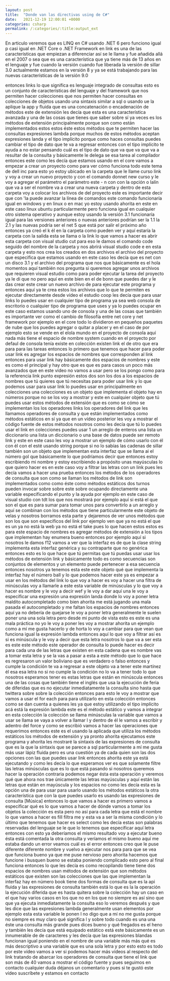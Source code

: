 ```yaml
---
layout: post
title:  "Donde van las directivas using de C#"
date:   2021-12-19 12:00:01 +0000
categories: csharp
permalink: /:categories/:title:output_ext
---
```


En articulo veremos que es LINQ en C# usando .NET 6 pero funciono igual p casi igual en .NET Core o .NET Framework en link es una de las características que empiezan a diferenciar así se le llama y fue añadida allá en el 2007 o sea que es una característica que ya tiene más de 13 años en el lenguaje y fue cuando la versión cuando fue liberada la versión de sillar 3.0 actualmente estamos en la versión 8 y ya se está trabajando para las nuevas características de la versión 9.0 
 
entonces links lo que significa es lenguaje integrado de consultas esto es un conjunto de características del lenguaje y del framework que nos permiten hacer colecciones que nos permiten hacer consultas en colecciones de objetos usando una sintaxis similar a sql o usando ue la aplique la app y fluida que es una concatenación o encadenación de métodos este de extensión les decía que esta es una característica avanzada y una de las cosas que tienes que saber sobre sí ya veces es los métodos de extensión principalmente porque son como están implementados estos estos éste estos métodos que te permiten hacer las consultas expresiones lambda porque muchos de estos métodos aceptan expresiones landa y el tipo implícito porque como haces consultas puedes cambiar el tipo de dato que te va a regresar entonces con el tipo implícito te ayuda a no estar pensando cuál es el tipo de dato que va que va que va a resultar de la consulta y básicamente le delega se esa tarea al compilador entonces este como les decía que estamos usando en el core vamos a empezar a crear un proyecto como para ver cómo funciona todo este tema de dell inc para esto yo estoy ubicado en la carpeta que le llame curso link y voy a crear un nuevo proyecto y con el comando donnet new curso y le voy a agregar el parámetro el parámetro este - n con con la opción o lalín que va a ser el nombre va a crear una nueva carpeta y dentro de esta carpeta voy a colocar los archivos de del proyecto este es importante decir que con 'la puede avanzar la línea de comandos este comando funcionaría igual en windows y en linux o en mac yo estoy usando ahorita en este en este caso linux ubuntu particularmente pero funciona igual en cualquier otro sistema operativo y aunque estoy usando la versión 3.1 funcionaría igual para las versiones anteriores o nuevas anteriores podrían ser la 1.1 la 2.1 y las nuevas podría ser el net 5 que está por salir el próximo año entonces ya creó el k él en la carpeta como pueden ver y aquí estaría la carpeta con la salida esta se llama o la link lo que vamos a hacer es abrir esta carpeta con visual studio cut para eso le damos el comando code seguido del nombre de la carpeta y nos abrirá visual studio code e en esta carpeta y esto nos crea los creados en dos archivos el archivo del proyecto que especifica que estamos usando en este caso les decía que es net con un disco 3.1 y el archivo del programa que nos que básicamente es el hola momentos aquí también nos pregunta si queremos agregar unos archivos que requieren visual estudio como para poder ejecutar la tarea del proyecto ya le di que no pero aquí en este bien en el de bonn que puedes dar y le das crear este crear un nuevo archivo de para ejecutar este programa y entonces aquí ya te crea estos los archivos que lo que te permiten es ejecutar directamente desde vídeo el estudio coop les decía que para usar links lo puedes usar en cualquier tipo de programa ya sea web consola de escritorio o cualquier tipo de programa que uses y ya lo puedes ocupar en este caso estamos usando uno de consola y una de las cosas que también es importante ver como el cambio de filosofía entre net core y net framework por ejemplo en el core todo lo dividieron en pequeños paquetes de nube que los puedes agregar o quitar a placer y en el caso de por ejemplo esto se vende en el elola mundo en el proyecto de consola aquí nada más tiene el espacio de nombre system cuando en el proyecto por defaul de consola tenía existe en colección existen link el de otro que era para para las tareas entonces lo primero que tenemos que hacer para poder usar link es agregar los espacios de nombres que corresponden al link entonces para usar link hay básicamente dos espacios de nombres y este es como el principal y hay otro que es que es para casos un poco más avanzados que en este vídeo no vamos a usar pero se los pongo como para la referencia link punto expresión estos dos son los dos a los espacios de nombres que tú quieres que tú necesitas para poder usar link y lo que podemos usar para usar link lo puedes usar en principalmente en colecciones una colecciones es un objeto que implementa el objeto hay en números porque no se los voy a mostrar y este en cualquier objeto que tú puedes usar estos métodos de extensión que es como se cómo se implementan los los operadores links los operadores del link que les llamamos operadores de consulta y que están implementados como métodos estáticos en sí ya que en un vídeo posterior les voy a mostrar el código fuente de estos métodos nosotros como les decía que tú lo puedes usar el link en colecciones puedes usar 1 un arreglo de enteros una lista un diccionario una lista un diccionario o una base de datos puede ser remoto link y este en este caso les voy a mostrar un ejemplo de cómo usarlo con él con él con el esté usando string porque si no lo sabías las cadenas de sillar también son un objeto que implementan esta interfaz que se llama ai el número gol que básicamente lo que podríamos decir que entonces estoy escribiendo mi nombre y estoy escribiendo a propósito unas mayúsculas lo que quiero hacer es en este caso voy a filtrar las letras con un link pues les decía vamos a hacer una prueba entonces los métodos de los operadores de consulta que son como se llaman los métodos de link son implementados como como éste como métodos estáticos dos turnos pueden invocar sobre sobre este sobre ocupando directamente una variable especificando el punto y la ayuda por ejemplo en este caso de visual studio con tdt los que nos mostrará por ejemplo aquí si está el que son el que es para sumar para tomar unos para convertirlo a un arreglo y aquí se combinan con los métodos que tiene particularmente este objeto de velas y nosotros borramos esta parte y dejaremos de ver unos métodos que son los que son específicos del link por ejemplo ven que ya no está el que es un ya no está la web ya no está el take pues lo que hacen estos estos es para este espacio de nombres es agregar métodos de extensión a los tipos que implementan hay enumera bueno entonces por ejemplo aquí si nosotros le damos f12 vamos a ver que la interfaz es de que la clase string implementa esta interfaz genérica y su contraparte que no genérica entonces esto es lo que hace que tú permitas que tú puedas usar usar los métodos de extensión link y básicamente todo es como secuencias son conjuntos de elementos y un elemento puede pertenecer a esa secuencia entonces nosotros ya tenemos esta este este objeto qué que implementa la interfaz hay el número ball y lo que podemos hacer este ya es empezar a usar en los métodos del link lo que voy a hacer es voy a hacer una filtra de minúsculas voy a llamarle a este esta variable de minúsculas y lo que voy a hacer es nombre y le voy a decir wef y le voy a dar aquí una le voy a especificar una expresión una expresión landa donde lo voy a poner letra maldito autocompletado como bien ahorita me está jugando una mala pasada el autocompletado y me faltan los espacios de nombres entonces aquí ya no debería de quejarse le voy a poner letra generalmente le suelen poner una una sola letra pero desde mi punto de vista esto es este es una mala práctica no yo le voy a poner les voy a mostrar ahorita un ejemplo como a mí me gusta hacerlo y de horta lo voy a cambiar para que vean que funciona igual la expresión lambda entonces aquí lo que voy a filtrar así es si es minúscula y le voy a decir que esta letra nosotros lo que va a ser esta es este este método este operador de consulta lo puede hacer es decir para cada una de las letras que existen en esta cadena que es nombre vas a tomar esta letra y se la vas a pasar a esta a este método que lo que hace es regresaron un valor boliviano que es verdadero o falso entonces y cumple la condición te va a regresar a este objeto va a tener este martínez él esa esa letra no si no cumple la condición no lo va a tener todo lo que nosotros esperamos tener es estas letras que están en minúscula entonces una de las cosas que también tiene el inglés que usa la ejecución de feria de diferidas que es no ejecutar inmediatamente la consulta sino hasta que twittera sobre sobre la colección entonces para esto le voy a mostrar que vamos a usar el for each para para utilizarlo en esta colección entonces como se dan cuenta a quienes les ya que estoy utilizando el tipo implícito acá está la expresión lambda este es el método estático y vamos a integrar en esta colección la colección se llama minúsculas la variable que vamos a usar se llama se vaya a volver a llamar l y dentro de él le vamos a escribir y adentro del force y como se escribió vamos a hacer las operaciones que requerimos entonces este es el usando la aplicada que utiliza los métodos estáticos los métodos de extensión y ya pronto ahorita ejecutamos este programa y ahorita les mostraré la sintaxis de las expresiones de consulta que es la que la sintaxis que se parece a sql particularmente a mí me gusta más usar lápiz fluida pero es una cuestión ya de cada quien son las dos opciones con las que puedes usar link entonces ahorita este ya está ejecutando y como les decía lo que esperamos ver es que solamente filtre las letras minúsculas que es lo que está pasando si nosotros queremos hacer la operación contraria podemos negar ésta esta operación y veremos qué que ahora nos trae únicamente las letras mayúsculas y aquí están las letras que están en mayúscula y los espacios no como les decía esta es la opción una de para usar para usarlo usando los métodos estáticos la otra característica que con la que puedes usarlo es usando las expresiones de consulta [Música] entonces lo que vamos a hacer es primero vamos a especificar qué es lo que vamos a hacer de dónde vamos a tomar los objetos la colección es esta pero no así para cada letra que está el nombre lo que vamos a hacer es fill filtra me y esta va a ser la misma condición y lo último que tenemos que hacer es select como les decía estas son palabras reservadas del lenguaje se le que lo tenemos que especificar aquí letra entonces con esto ya deberíamos el mismo resultado voy a ejecutar bueno ésta está comentada la otra consulta y veríamos el mismo bueno aquí me estaba dando un error veamos cuál es el error entonces creo que le puse diferente diferente nombre y vuelvo a ejecutar nos para para que se vea que funciona bueno ya que me puse nervioso pero ahorita hacemos que funcione i busquen bueno se estaba poniendo complicado esto pero al final funciona entonces lo que les decía es como recopilando tiene tiene dos espacios de nombres usan métodos de extensión que son métodos estáticos que existen son las colecciones que las que implementan la interfaz hay en número book tiene dos formas de consulta que es la api fluida y las expresiones de consulta también está lo que es la la operación la ejecución diferida que es hasta quitera sobre la colección hay un caso en el que hay varios casos en los que no en los que no siempre es así sino que que ya ejecuta inmediatamente la consulta eso lo veremos después y que les dice que las expresiones lambda generalmente usan elementos por ejemplo esta esta variable le ponen l no digo que a mí no me gusta porque no siempre es muy claro qué significa l y sobre todo cuando es una una éste una consulta más grande pues dices bueno y qué fregados es el heno y también les decía que está equipado estático está este básicamente es un innumerable de de caracteres y les decía que las expresiones blandas funcionan igual poniendo en el nombre de una variable más más qué es más descriptivo a una variable que es una sola letra y por esto esto es todo por este vídeo vamos a ver si podemos hacer más vídeos al respecto del link tratando de abarcar los operadores de consulta que tiene el link que son más de 40 vamos a mostrar el código fuente y pues seguimos en contacto cualquier duda déjanos un comentario y pues si te gustó este vídeo suscríbete y estamos en contacto